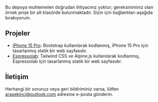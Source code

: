 Bu depoya muhtemelen doğrudan ihtiyacınız yoktur; gereksiniminiz olan örnek proje bir alt klasörde bulunmaktadır. Sizin için bağlantıları aşağıda bırakıyorum.

## Projeler

- [iPhone 15 Pro](./iphone-15-pro): Bootstrap kullanılarak kodlanmış, iPhone 15 Pro için tasarlanmış statik bir web sayfasıdır.
- [Espressolab](./espressolab): Tailwind CSS ve Alpine.js kullanılarak kodlanmış, Espressolab için tasarlanmış statik bir web sayfasıdır.

## İletişim

Herhangi bir sorunuz veya geri bildiriminiz varsa, lütfen arasekinci@outlook.com adresine e-posta gönderin.
